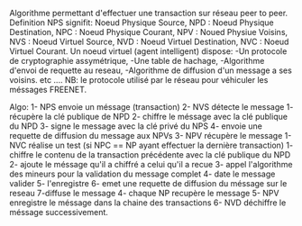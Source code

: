 Algorithme permettant d'effectuer une transaction sur réseau peer to peer.
Definition
  NPS signifit: Noeud Physique Source,
          NPD : Noeud Physique Destination,
          NPC : Noeud Physique Courant,
          NPV : Noued Physiue Voisins,
          NVS : Noeud Virtuel Source,
          NVD : Noeud Virtuel Destination,
          NVC : Noeud Virtuel Courant.
Un noeud virtuel (agent intelligent) dispose:
  -Un protocole de cryptographie assymétrique,
  -Une table de hachage,
  -Algorithme d'envoi de requette au reseau,
  -Algorithme de diffusion d'un message a ses voisins. etc ....
NB: le protocole utilisé par le réseau pour véhiculer les méssages FREENET.


Algo:
1- NPS envoie un méssage (transaction)
2- NVS détecte le message
  1- récupère la clé publique de NPD
  2- chiffre le méssage avec la clé publique du NPD
  3- signe le message avec la clé privé du NPS
  4- envoie une requette de diffusion du message aux NPVs
3- NPV récupère le message
  1- NVC réalise un test (si NPC == NP ayant effectuer la dernière transaction)
    1- chiffre le contenu de la transaction précédente avec la clé publique du NPD
    2- ajoute le méssage qu'il a chiffré a celui qu'il a recue
    3- appel l'algorithme des mineurs pour la validation du message complet
    4- date le message valider
    5- l'enregistre
    6- emet une requette de diffusion du méssage sur le reseau
    7-diffuse le message
4- chaque NP recupère le message 
5- NPV enregistre le méssage dans la chaine des transactions
6- NVD déchiffre le méssage successivement.
    
          
